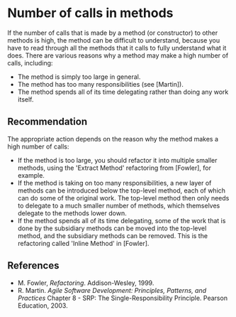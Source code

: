 # Number of calls in methods
If the number of calls that is made by a method (or constructor) to other methods is high, the method can be difficult to understand, because you have to read through all the methods that it calls to fully understand what it does. There are various reasons why a method may make a high number of calls, including:

* The method is simply too large in general.
* The method has too many responsibilities (see \[Martin\]).
* The method spends all of its time delegating rather than doing any work itself.

## Recommendation
The appropriate action depends on the reason why the method makes a high number of calls:

* If the method is too large, you should refactor it into multiple smaller methods, using the 'Extract Method' refactoring from \[Fowler\], for example.
* If the method is taking on too many responsibilities, a new layer of methods can be introduced below the top-level method, each of which can do some of the original work. The top-level method then only needs to delegate to a much smaller number of methods, which themselves delegate to the methods lower down.
* If the method spends all of its time delegating, some of the work that is done by the subsidiary methods can be moved into the top-level method, and the subsidiary methods can be removed. This is the refactoring called 'Inline Method' in \[Fowler\].

## References
* M. Fowler, *Refactoring*. Addison-Wesley, 1999.
* R. Martin. *Agile Software Development: Principles, Patterns, and Practices* Chapter 8 - SRP: The Single-Responsibility Principle. Pearson Education, 2003.
